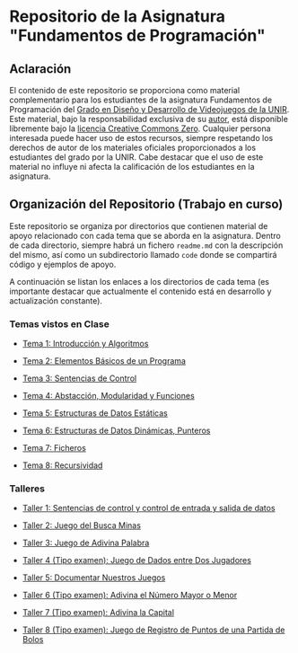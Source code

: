 # Repositorio de la Asignatura "Fundamentos de Programación"

## Aclaración

El contenido de este repositorio se proporciona como material complementario para los estudiantes de la asignatura Fundamentos de Programación del [Grado en Diseño y Desarrollo de Videojuegos de la UNIR](https://www.unir.net/diseno/grado-diseno-desarrollo-videojuegos/). Este material, bajo la responsabilidad exclusiva de su [autor](https://www.linkedin.com/in/jarturomora/), está disponible libremente bajo la [licencia Creative Commons Zero](LICENSE). Cualquier persona interesada puede hacer uso de estos recursos, siempre respetando los derechos de autor de los materiales oficiales proporcionados a los estudiantes del grado por la UNIR. Cabe destacar que el uso de este material no influye ni afecta la calificación de los estudiantes en la asignatura.

## Organización del Repositorio (Trabajo en curso)

Este repositorio se organiza por directorios que contienen material de apoyo relacionado con cada tema que se aborda en la asignatura. Dentro de cada directorio, siempre habrá un fichero `readme.md` con la descripción del mismo, así como un subdirectorio llamado `code` donde se compartirá código y ejemplos de apoyo.

A continuación se listan los enlaces a los directorios de cada tema (es importante destacar que actualmente el contenido está en desarrollo y actualización constante).

### Temas vistos en Clase

* [Tema 1: Introducción y Algoritmos](tema-1)

* [Tema 2: Elementos Básicos de un Programa](tema-2)

* [Tema 3: Sentencias de Control](tema-3)

* [Tema 4: Abstacción, Modularidad y Funciones](tema-4)

* [Tema 5: Estructuras de Datos Estáticas](tema-5)

* [Tema 6: Estructuras de Datos Dinámicas, Punteros](tema-6)

* [Tema 7: Ficheros](tema-7)

* [Tema 8: Recursividad](tema-8)

### Talleres

* [Taller 1: Sentencias de control y control de entrada y salida de datos](taller-1)

* [Taller 2: Juego del Busca Minas](taller-2)

* [Taller 3: Juego de Adivina Palabra](taller-3)

* [Taller 4 (Tipo examen): Juego de Dados entre Dos Jugadores](taller-4)

* [Taller 5: Documentar Nuestros Juegos](taller-5)

* [Taller 6 (Tipo examen): Adivina el Número Mayor o Menor](taller-6)

* [Taller 7 (Tipo examen): Adivina la Capital](taller-7)

* [Taller 8 (Tipo examen): Juego de Registro de Puntos de una Partida de Bolos](taller-8)
